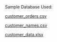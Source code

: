 Sample Database Used:

[customer_orders.csv](https://github.com/andrwbrntt/Portfolio/files/13993874/customer_orders.csv)

[customer_names.csv](https://github.com/andrwbrntt/Portfolio/files/13993873/customer_names.csv)

[customer_data.xlsx](https://github.com/andrwbrntt/Portfolio/files/13993871/customer_data.xlsx)
